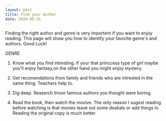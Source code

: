 ```yaml
---
layout: post
title: Find your Author
date: 2020-05-31
---
```


Finding the right author and genre is very importent if you want to enjoy reading.
This page will show you how to identify your favorite genre's and authors. Good Luck!

GENRE

1. Know what you find intresting.
If your that princcess type of girl maybe you'll enjoy
fantasy,on the other hand you might enjoy mystery.

2. Get recomendations from family and friends who are
intrested in the same thing. Teachers help to.

3. Dig deep. 
Reaserch those famous authors you thought
were boring.

4. Read the book, then watch the movive.
The only reason I sugest reading before watching
is that movies leave out some deatials or add things
in. Reading the original copy is much better.

